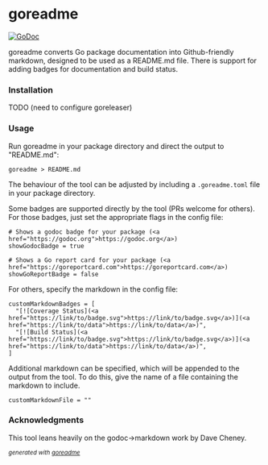 # goreadme
[![GoDoc](https://godoc.org/github.com/dmjones/goreadme?status.svg)](https://godoc.org/github.com/dmjones/goreadme)


goreadme converts Go package documentation into Github-friendly markdown,
designed to be used as a README.md file. There is support for adding badges
for documentation and build status.

### Installation
TODO (need to configure goreleaser)

### Usage
Run goreadme in your package directory and direct the output to "README.md":


```
goreadme > README.md
```

The behaviour of the tool can be adjusted by including a `.goreadme.toml` file
in your package directory.

Some badges are supported directly by the tool (PRs welcome for others). For
those badges, just set the appropriate flags in the config file:


```
# Shows a godoc badge for your package (<a href="https://godoc.org">https://godoc.org</a>)
showGodocBadge = true

# Shows a Go report card for your package (<a href="https://goreportcard.com">https://goreportcard.com</a>)
showGoReportBadge = false
```

For others, specify the markdown in the config file:


```
customMarkdownBadges = [
  "[![Coverage Status](<a href="https://link/to/badge.svg">https://link/to/badge.svg</a>)](<a href="https://link/to/data">https://link/to/data</a>)",
  "[![Build Status](<a href="https://link/to/badge.svg">https://link/to/badge.svg</a>)](<a href="https://link/to/data">https://link/to/data</a>)",
]
```

Additional markdown can be specified, which will be appended to the output from
the tool. To do this, give the name of a file containing the markdown to include.


```
customMarkdownFile = ""
```

### Acknowledgments
This tool leans heavily on the godoc->markdown work by Dave Cheney.




<sub>*generated with [goreadme](https://github.com/dmjones/goreadme)*</sub>
